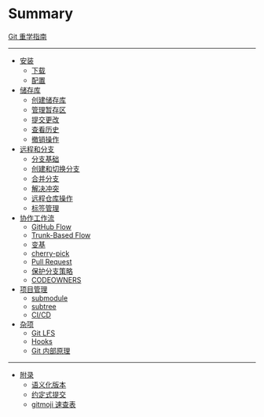# Summary

[Git 重学指南](./README.md)

---

- [安装](./安装/README.md)
  - [下载](./安装/下载.md)
  - [配置](./安装/配置.md)
- [储存库](./储存库/README.md)
  - [创建储存库](./储存库/创建储存库.md)
  - [管理暂存区](./储存库/管理暂存区.md)
  - [提交更改](./储存库/提交更改.md)
  - [查看历史](./储存库/查看历史.md)
  - [撤销操作](./储存库/撤销操作.md)
- [远程和分支](./远程和分支/README.md)
  - [分支基础](./远程和分支/分支基础.md)
  - [创建和切换分支](./远程和分支/创建和切换分支.md)
  - [合并分支]()
  - [解决冲突]()
  - [远程仓库操作]()
  - [标签管理]()
- [协作工作流]()
  - [GitHub Flow]()
  - [Trunk-Based Flow]()
  - [变基]()
  - [cherry-pick]()
  - [Pull Request]()
  - [保护分支策略]()
  - [CODEOWNERS]()
- [项目管理]()
  - [submodule]()
  - [subtree]()
  - [CI/CD]()
- [杂项]()
  - [Git LFS]()
  - [Hooks]()
  - [Git 内部原理]()

---

- [附录]()
  - [语义化版本]()
  - [约定式提交](./附录/约定式提交.md)
  - [gitmoji 速查表](./附录/gitmoji-速查表.md)
